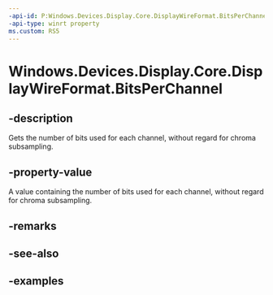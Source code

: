 ```yaml
---
-api-id: P:Windows.Devices.Display.Core.DisplayWireFormat.BitsPerChannel
-api-type: winrt property
ms.custom: RS5
---
```


<!-- Property syntax.
public int BitsPerChannel { get; }
-->

# Windows.Devices.Display.Core.DisplayWireFormat.BitsPerChannel

## -description
Gets the number of bits used for each channel, without regard for chroma subsampling.

## -property-value
A value containing the number of bits used for each channel, without regard for chroma subsampling.

## -remarks

## -see-also

## -examples
